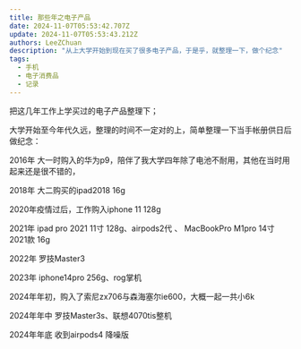 ```yaml
---
title: 那些年之电子产品
date: 2024-11-07T05:53:42.707Z
update: 2024-11-07T05:53:43.212Z
authors: LeeZChuan
description: "从上大学开始到现在买了很多电子产品，于是乎，就整理一下，做个纪念"
tags:
  - 手机
  - 电子消费品
  - 记录
---
```


把这几年工作上学买过的电子产品整理下；

大学开始至今年代久远，整理的时间不一定对的上，简单整理一下当手帐册供日后做纪念：

2016年 大一时购入的华为p9，陪伴了我大学四年除了电池不耐用，其他在当时用起来还是很不错的，

2018年 大二购买的ipad2018 16g

2020年疫情过后，工作购入iphone 11 128g

2021年 ipad pro 2021 11寸 128g、airpods2代 、 MacBookPro M1pro 14寸 2021款 16g

2022年 罗技Master3

2023年 iphone14pro 256g、rog掌机

2024年年初，购入了索尼zx706与森海塞尔ie600，大概一起一共小6k

2024年年中 罗技Master3s、联想4070tis整机

2024年年底 收到airpods4 降噪版
